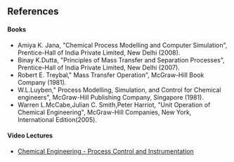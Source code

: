 ## References
#### Books
- Amiya K. Jana, "Chemical Process Modelling and Computer Simulation", Prentice-Hall of India Private Limited, New Delhi (2008).
- Binay K.Dutta, "Principles of Mass Transfer and Separation Processes", Prentice-Hall of India Private Limited, New Delhi (2007).
- Robert E. Treybal," Mass Transfer Operation", McGraw-Hill Book Company (1981).
- W.L.Luyben," Process Modelling, Simulation, and Control for Chemical engineers", McGraw-Hill Publishing Company, Singapore (1981).
- Warren L.McCabe,Julian C. Smith,Peter Harriot, "Unit Operation of Chemical Engineering", McGraw-Hill Companies, New York, International Edition(2005).

#### Video Lectures
- [Chemical Engineering - Process Control and Instrumentation](https://archive.nptel.ac.in/courses/103/103/103103037/)

